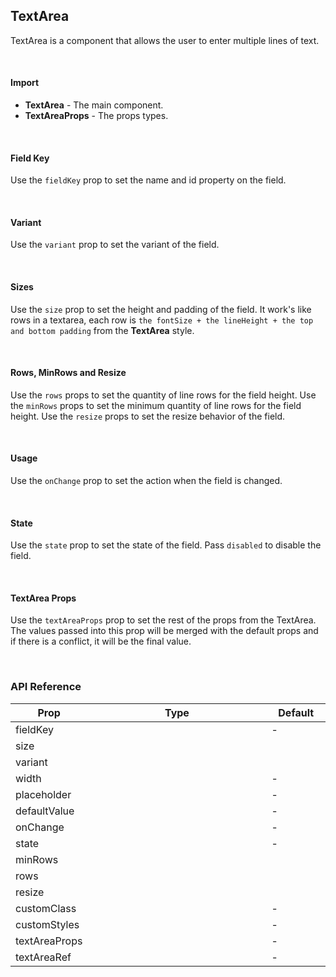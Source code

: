 ## TextArea

TextArea is a component that allows the user to enter multiple lines of text.

<div>
<LeSourceButton url="https://github.com/hiimlex/leux/tree/main/src/components/TextArea"></LeSourceButton>
</div>

<br/>

#### Import

<div>
<TextAreaImportPreview>
</TextAreaImportPreview>
</div>

- **TextArea** - The main component.
- **TextAreaProps** - The props types.

<br/>

#### Field Key

Use the `fieldKey` prop to set the name and id property on the field.

<div>
<TextAreaFieldKeyPreview>
</TextAreaFieldKeyPreview>
</div>

<br />

#### Variant

Use the `variant` prop to set the variant of the field.

<div>
<TextAreaVariantPreview>
</TextAreaVariantPreview>
</div>

<br />

#### Sizes

Use the `size` prop to set the height and padding of the field. It work's like rows in a textarea, each row is `the fontSize + the lineHeight + the top and bottom padding` from the **TextArea** style.

<div>
<TextAreaSizePreview>
</TextAreaSizePreview>
</div>

<br />

#### Rows, MinRows and Resize

Use the `rows` props to set the quantity of line rows for the field height. Use the `minRows` props to set the minimum quantity of line rows for the field height. Use the `resize` props to set the resize behavior of the field.

<div>
<TextAreaRowsPreview>
</TextAreaRowsPreview>
</div>

<br/>

#### Usage

Use the `onChange` prop to set the action when the field is changed.

<div>
<TextAreaActionPreview>
</TextAreaActionPreview>
</div>

<br />

#### State

Use the `state` prop to set the state of the field. Pass `disabled` to disable the field.

<div>
<TextAreaStatePreview>
</TextAreaStatePreview>
</div>

<br/>

#### TextArea Props

Use the `textAreaProps` prop to set the rest of the props from the TextArea. The values passed into this prop will be merged with the default props and if there is a conflict, it will be the final value.

<div>
<TextAreaPropsPreview>
</TextAreaPropsPreview>
</div>
<br />

### API Reference

<div>
<table>
<thead>
<tr>
<th width="10%">Prop</th>
<th width="70%">Type</th>
<th width="20%">Default</th>
</tr>
</thead>
<tbody>
<tr>
<td>fieldKey</td>
<td><LeHighlighter language="tsx" code="string" style="soft" copy="'off'"></LeHighlighter></td>
<td>-</td>
</tr>
<tr>
<td>size</td>
<td><LeHighlighter language="tsx" code="'small' | 'medium' | 'large'" style="soft" copy="'off'"></LeHighlighter></td>
<td><LeHighlighter language="tsx" code="'medium'" style="soft" copy="'off'"></LeHighlighter></td>
</tr>
<tr>
<td>variant</td>
<td><LeHighlighter language="tsx" code="'outlined' | 'filled'" style="soft" copy="'off'"></LeHighlighter></td>
<td><LeHighlighter language="tsx" code="'filled'" style="soft" copy="'off'"></LeHighlighter></td>
</tr>
<tr>
<td>width</td>
<td><LeHighlighter language="tsx" code="React.CSSProperties['width']" style="soft" copy="'off'"></LeHighlighter></td>
<td>-</td>
</tr>
<tr>
<td>placeholder</td>
<td><LeHighlighter language="tsx" code="string" style="soft" copy="'off'"></LeHighlighter></td>
<td>-</td>
</tr>
<tr>
<td>defaultValue</td>
<td><LeHighlighter language="tsx" code="string" style="soft" copy="'off'"></LeHighlighter></td>
<td>-</td>
</tr>
<tr>
<td>onChange</td>
<td><LeHighlighter code="(value: ChangeEvent<HTMLTextAreaElement>) => void" language="tsx" style="soft" copy="'off'"></LeHighlighter></td>
<td>-</td>
</tr>
<tr>
<td>state</td>
<td><LeHighlighter code="TextAreaState | { disabled?: boolean }" language="tsx" style="soft" copy="'off'"></LeHighlighter></td>
<td>-</td>
</tr>
<tr>
<td>minRows</td>
<td><LeHighlighter code="number" language="tsx" style="soft" copy="'off'"></LeHighlighter></td>
<td><LeHighlighter code="2" language="tsx" style="soft" copy="'off'"></LeHighlighter></td>
</tr>
<tr>
<td>rows</td>
<td><LeHighlighter code="number" language="tsx" style="soft" copy="'off'"></LeHighlighter></td>
<td><LeHighlighter code="3" language="tsx" style="soft" copy="'off'"></LeHighlighter></td>
</tr>
<tr>
<td>resize</td>
<td><LeHighlighter code="boolean" language="tsx" style="soft" copy="'off'"></LeHighlighter></td>
<td><LeHighlighter code="false" language="tsx" style="soft" copy="'off'"></LeHighlighter></td>
</tr>
<tr>
<td>customClass</td>
<td><LeHighlighter code="string" language="tsx" style="soft" copy="'off'"></LeHighlighter></td>
<td>-</td>
</tr>
<tr>
<td>customStyles</td>
<td><LeHighlighter code="React.CSSProperties" language="tsx" style="soft" copy="'off'"></LeHighlighter></td>
<td>-</td>
</tr>
<tr>
<td>textAreaProps</td>
<td><LeHighlighter code="React.TextareaHTMLAttributes<HTMLTextAreaElement>" language="tsx" style="soft" copy="'off'"></LeHighlighter></td>
<td>-</td>
</tr>
<tr>
<td>textAreaRef</td>
<td><LeHighlighter code="React.Ref<HTMLTextAreaElement>" language="tsx" style="soft" copy="'off'"></LeHighlighter></td>
<td>-</td>
</tr>
</tbody>
</table>
</div>

<br />
